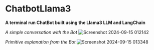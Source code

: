 # ChatbotLlama3
**A terminal run ChatBot built using the Llama3 LLM and LangChain**

_A simple conversation with the Bot_
![Screenshot 2024-09-15 012142](https://github.com/user-attachments/assets/a4a28706-f0f9-445d-abd5-0bcdfd877531)


_Primitive explanation from the Bot_
![Screenshot 2024-09-15 013348](https://github.com/user-attachments/assets/f8d4aaa4-da19-4734-859c-8e638016566a)

